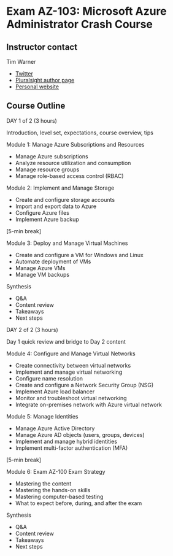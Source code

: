 
# Exam AZ-103: Microsoft Azure Administrator Crash Course

## Instructor contact

Tim Warner

* [Twitter](https://twitter.com/techtrainertim)
* [Pluralsight author page](https://www.pluralsight.com/authors/tim-warner)
* [Personal website](https://techtrainertim.com/)

## Course Outline

DAY 1 of 2 (3 hours)

Introduction, level set, expectations, course overview, tips

Module 1: Manage Azure Subscriptions and Resources

* Manage Azure subscriptions
* Analyze resource utilization and consumption
* Manage resource groups
* Manage role-based access control (RBAC)

Module 2: Implement and Manage Storage

* Create and configure storage accounts
* Import and export data to Azure
* Configure Azure files
* Implement Azure backup

[5-min break]

Module 3: Deploy and Manage Virtual Machines

* Create and configure a VM for Windows and Linux
* Automate deployment of VMs
* Manage Azure VMs
* Manage VM backups

Synthesis

* Q&A
* Content review
* Takeaways
* Next steps

DAY 2 of 2 (3 hours)

Day 1 quick review and bridge to Day 2 content

Module 4: Configure and Manage Virtual Networks

* Create connectivity between virtual networks
* Implement and manage virtual networking
* Configure name resolution
* Create and configure a Network Security Group (NSG)
* Implement Azure load balancer
* Monitor and troubleshoot virtual networking
* Integrate on-premises network with Azure virtual network

Module 5: Manage Identities

* Manage Azure Active Directory
* Manage Azure AD objects (users, groups, devices)
* Implement and manage hybrid identities
* Implement multi-factor authentication (MFA)

[5-min break]

Module 6: Exam AZ-100 Exam Strategy

* Mastering the content
* Mastering the hands-on skills
* Mastering computer-based testing
* What to expect before, during, and after the exam

Synthesis

* Q&A
* Content review
* Takeaways
* Next steps
